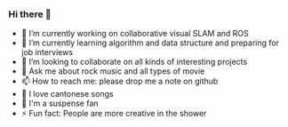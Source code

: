 ### Hi there 👋

- 🔭 I’m currently working on collaborative visual SLAM and ROS
- 🌱 I’m currently learning algorithm and data structure and preparing for job interviews
- 👯 I’m looking to collaborate on all kinds of interesting projects
- 💬 Ask me about rock music and all types of movie
- 📫 How to reach me: please drop me a note on github
- 🎵 I love cantonese songs
- 🎥 I'm a suspense fan
- ⚡ Fun fact: People are more creative in the shower
